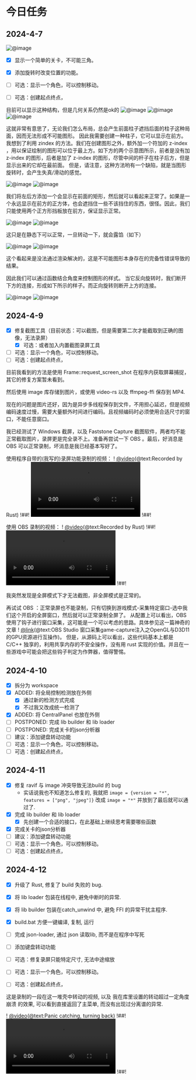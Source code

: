 # 今日任务

## 2024-4-7

![@image](assets/Penrose_triangle.svg)
- [x] 显示一个简单的关卡，不可能三角。
- [x] 添加旋转时改变位置的功能。
- [ ] 可选：显示一个角色，可以控制移动。
- [ ] 可选：创建起点终点，


目前可以显示这种结构，但是几何关系仍然是ok的
![@image](assets/image-1.png)
![@image](assets/image-2.png)
![@image](assets/image-3.png)

这就非常有意思了，无论我们怎么布局，总会产生前面柱子遮挡后面的柱子这种局面，因而无法形成不可能图形。
因此我需要创建一种柱子，它可以显示在前方。我想到了利用 zindex 的方法。我们在创建图形之外，额外加一个符加的 z-index ，用以保证绘制的图形可以位于最上方。如下方的两个示意图所示，前者是没有加 z-index 的图形，后者是加了 z-index 的图形，尽管中间的杆子在柱子后方，但是显示出来的它却在最前面。
但是，请注意，这种方法哟有一个缺陷，就是当图形旋转时，会产生失真/滑动的感觉。

![@image](assets/image-4.png)
![@image](assets/image-5.png)

我们将左后方添加一个会显示在前面的矩形，然后就可以看起来正常了。如果是一个永远显示在前方的正方体，也会遮挡住一些不该挡住的东西，很怪。因此，我们只能使用两个正方形挡板放在前方，保证显示正常。

![@image](assets/image-6.png)
![@image](assets/image-7.png)

这只是在静态下可以正常，一旦转动一下，就会露馅（如下）

![@image](assets/image-8.png)
![@image](assets/image-9.png)

这个看起来是没法通过渲染解决的，这是不可能图形本身存在的完备性错误导致的结果。

因此我们可以通过函数结合角度来控制图形的样式。
当它反向旋转时，我们断开下方的连接，形成如下所示的样子。而正向旋转则断开上方的连接。

![@image](assets/image-10.png)
![@image](assets/image-11.png)

## 2024-4-9
- [x] 修复截图工具（目前状态：可以截图，但是需要第二次才能截取到正确的图像，无法录屏）
  - [x] 可选：或者加入内置截图录屏工具
- [ ] 可选：显示一个角色，可以控制移动。
- [ ] 可选：创建起点终点，

目前我看到的方法是使用 Frame::request_screen_shot 在程序内获取屏幕捕捉，其它的修复方案暂未看到。

然后使用 image 库存储到图片，或使用 video-rs 以及 ffmpeg-ffi 保存到 MP4.

现在的问题是图片还好，因为是异步多线程保存到文件，不用担心延迟，但是视频编码速度过慢，需要大量额外时间进行编码。且视频编码时必须使用合适尺寸的窗口，不能任意窗口。

我已经测试了 Windows 截屏，以及 Faststone Capture 截图软件，两者均不能正常截取图片，录屏更是完全录不上。准备再尝试一下 OBS 。最后，好消息是 OBS 可以正常录制，坏消息是我已经基本写好了。

使用程序自带的(我写的)录屏功能录制的视频：
! [@video](assets/video-1.mp4)(@text:Recorded by Rust)
!##! <video controls src="assets/video-1.mp4" title="Recorded by Rust"></video> !##!

使用 OBS 录制的视频：
! [@video](assets/video-2.mkv)(@text:Recorded by Rust)
!##! <video controls src="assets/video-2.mkv" title="Recorded by Rust"></video> !##!

我突然发现是全屏模式下才无法截图，非全屏模式是正常的。

再试试 OBS ：正常录屏也不能录制，只有切换到游戏模式-采集特定窗口-选中我们这个开启的全屏窗口，然后就可以正常录制全屏了。
从配置上可以看出，OBS使用了钩子进行窗口采集，这可能是一个可以考虑的思路。具体参见这一篇神奇的文章 ! [@link](https://blog.csdn.net/Poisx/article/details/124579638)(@text:OBS Studio 窗口采集game-capture注入之OpenGL与D3D11的GPU资源进行互操作)。
但是，从源码上可以看出，这些代码基本上都是 C/C++ 独享的，利用共享内存的不安全操作，没有用 rust 实现的价值。并且在一些游戏中可能会把这些钩子判定为作弊器，值得警惕。


## 2024-4-10

- [x] 拆分为 workspace
- [x] ADDED: 将全局控制检测放在外侧
  - [x] 通过新的检测方式完成
  - [x] 不过我又改成统一检测了
- [x] ADDED: 将 CentralPanel 也放在外侧
- [ ] POSTPONED: 完成 lib builder 和 lib loader
- [ ] POSTPONED: 完成关卡的json分析器
- [ ] 建议：添加键盘转动功能
- [ ] 可选：显示一个角色，可以控制移动。
- [ ] 可选：创建起点终点，

## 2024-4-11

- [x] 修复 ravif 与 image 冲突导致无法build 的 bug
  - 实话说我也不知道怎么修复的, 我就把 `image = {version = "*", features = ["png", "jpeg"]}` 改成 `image = "*"` 并放到了最后就可以通过了.
- [x] 完成 lib builder 和 lib loader
  - [x] 先创建一个合适的接口，在此基础上继续思考需要哪些函数
- [x] 完成关卡的json分析器
- [ ] 建议：添加键盘转动功能
- [ ] 可选：显示一个角色，可以控制移动。
- [ ] 可选：创建起点终点，

## 2024-4-12
- [x] 升级了 Rust, 修复了 build 失败的 bug.
- [x] 将 lib loader 包装在线程中, 避免中断时的异常.
- [x] 将 lib builder 包装在catch_unwind 中, 避免 FFI 的异常干扰主程序.
- [x] build.bat 方便一键编译, 复制, 运行
- [ ] 完成 json-loader, 通过 json 读取lib, 而不是在程序中写死
- [ ] 添加键盘转动功能
- [ ] 可选：修复录屏只能特定尺寸, 无法中途缩放
- [ ] 可选：显示一个角色，可以控制移动。
- [ ] 可选：创建起点终点，
  

这是录制的一段在这一堆壳中转动的视频, 以及 我在库里设置的转动超过一定角度崩溃 的效果, 可以看到直接返回了主菜单, 而没有出现过分离谱的异常.

! [@video](assets/video-3.mp4)(@text:Panic catching, turning back)
!##! <video controls src="assets/video-3.mp4" title="Panic catch"></video> !##!

